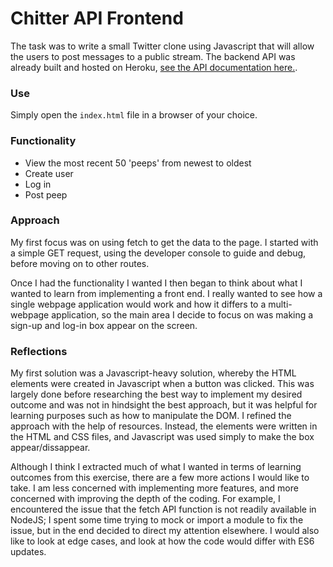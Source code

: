 # Chitter API Frontend

The task was to write a small Twitter clone using Javascript that will allow the users to post messages to a public stream. The backend API was already built and hosted on Heroku, [see the API documentation here.](https://github.com/makersacademy/chitter_api_backend).

### Use

Simply open the `index.html` file in a browser of your choice.

### Functionality

* View the most recent 50 'peeps' from newest to oldest
* Create user
* Log in
* Post peep

### Approach

My first focus was on using fetch to get the data to the page. I started with a simple GET request, using the developer console to guide and debug, before moving on to other routes.

Once I had the functionality I wanted I then began to think about what I wanted to learn from implementing a front end. I really wanted to see how a single webpage application would work and how it differs to a multi-webpage application, so the main area I decide to focus on was making a sign-up and log-in box appear on the screen. 

### Reflections

My first solution was a Javascript-heavy solution, whereby the HTML elements were created in Javascript when a button was clicked. This was largely done before researching the best way to implement my desired outcome and was not in hindsight the best approach, but it was helpful for learning purposes such as how to manipulate the DOM. I refined the approach with the help of resources. Instead, the elements were written in the HTML and CSS files, and Javascript was used simply to make the box appear/dissappear. 

Although I think I extracted much of what I wanted in terms of learning outcomes from this exercise, there are a few more actions I would like to take. I am less concerned with implementing more features, and more concerned with improving the depth of the coding. For example, I encountered the issue that the fetch API function is not readily available in NodeJS; I spent some time trying to mock or import a module to fix the issue, but in the end decided to direct my attention elsewhere. I would also like to look at edge cases, and look at how the code would differ with ES6 updates.
